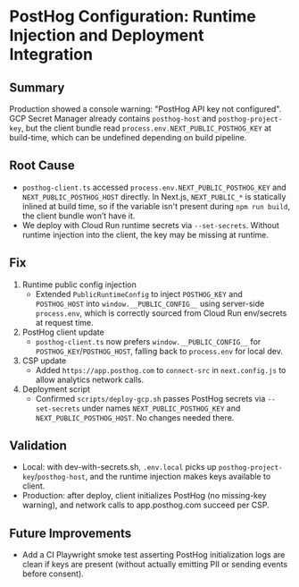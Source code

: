 # PostHog Configuration: Runtime Injection and Deployment Integration

## Summary
Production showed a console warning: "PostHog API key not configured". GCP Secret Manager already contains `posthog-host` and `posthog-project-key`, but the client bundle read `process.env.NEXT_PUBLIC_POSTHOG_KEY` at build-time, which can be undefined depending on build pipeline.

## Root Cause
- `posthog-client.ts` accessed `process.env.NEXT_PUBLIC_POSTHOG_KEY` and `NEXT_PUBLIC_POSTHOG_HOST` directly. In Next.js, `NEXT_PUBLIC_*` is statically inlined at build time, so if the variable isn't present during `npm run build`, the client bundle won’t have it.
- We deploy with Cloud Run runtime secrets via `--set-secrets`. Without runtime injection into the client, the key may be missing at runtime.

## Fix
1. Runtime public config injection
   - Extended `PublicRuntimeConfig` to inject `POSTHOG_KEY` and `POSTHOG_HOST` into `window.__PUBLIC_CONFIG__` using server-side `process.env`, which is correctly sourced from Cloud Run env/secrets at request time.
2. PostHog client update
   - `posthog-client.ts` now prefers `window.__PUBLIC_CONFIG__` for `POSTHOG_KEY`/`POSTHOG_HOST`, falling back to `process.env` for local dev.
3. CSP update
   - Added `https://app.posthog.com` to `connect-src` in `next.config.js` to allow analytics network calls.
4. Deployment script
   - Confirmed `scripts/deploy-gcp.sh` passes PostHog secrets via `--set-secrets` under names `NEXT_PUBLIC_POSTHOG_KEY` and `NEXT_PUBLIC_POSTHOG_HOST`. No changes needed there.

## Validation
- Local: with dev-with-secrets.sh, `.env.local` picks up `posthog-project-key`/`posthog-host`, and the runtime injection makes keys available to client.
- Production: after deploy, client initializes PostHog (no missing-key warning), and network calls to app.posthog.com succeed per CSP.

## Future Improvements
- Add a CI Playwright smoke test asserting PostHog initialization logs are clean if keys are present (without actually emitting PII or sending events before consent).

